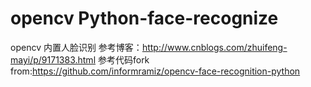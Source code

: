 # opencv Python-face-recognize
opencv 内置人脸识别
参考博客：http://www.cnblogs.com/zhuifeng-mayi/p/9171383.html
参考代码fork from:https://github.com/informramiz/opencv-face-recognition-python
